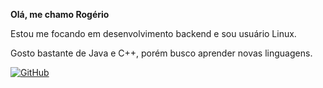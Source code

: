 **Olá, me chamo Rogério**

Estou me focando em desenvolvimento backend e sou usuário Linux.

Gosto bastante de Java e C++, porém busco aprender novas linguagens.

[![GitHub](https://img.shields.io/badge/GitHub-100000?style=for-the-badge&logo=github&logoColor=white)](https://github.com/rogmen)

